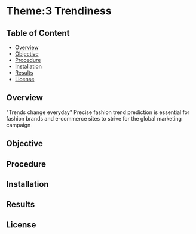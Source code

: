 # Theme:3 Trendiness
## Table of Content
- [Overview](#Overview)
- [Objective](#Objective)
- [Procedure](#Procedure)
- [Installation](#Installation)
- [Results](#Results)
- [License](#License)
## Overview
"Trends change everyday"
Precise fashion trend prediction is essential for fashion brands and e-commerce sites to strive for the global marketing campaign
## Objective

## Procedure
## Installation
## Results
## License
